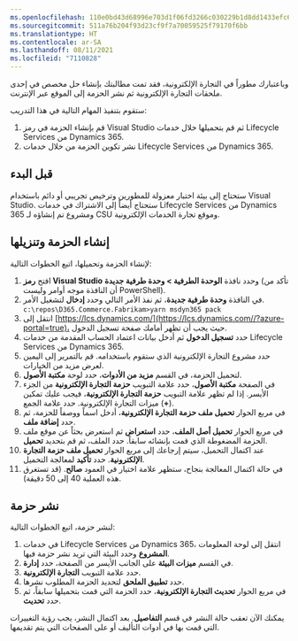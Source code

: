 ```yaml
---
ms.openlocfilehash: 110e0bd43d68996e703d1f06fd3266c030229b1d8dd1433efc67efd905c7b457
ms.sourcegitcommit: 511a76b204f93d23cf9f7a70059525f79170f6bb
ms.translationtype: HT
ms.contentlocale: ar-SA
ms.lasthandoff: 08/11/2021
ms.locfileid: "7110828"
---
```

وباعتبارك مطوراً في التجارة الإلكترونية، فقد تمت مطالبتك بإنشاء حل مخصص في إحدى ملحقات التجارة الإلكترونية ثم نشر الحزمة إلى الموقع عبر الإنترنت. 

ستقوم بتنفيذ المهام التالية في هذا التدريب:

1. قم بإنشاء الحزمة في رمز Visual Studio ثم قم بتحميلها خلال خدمات Lifecycle Services من Dynamics 365.
2. نشر تكوين الحزمة من خلال خدمات Lifecycle Services من Dynamics 365.

## <a name="before-you-begin"></a>قبل البدء

ستحتاج إلى بيئة اختبار معزولة للمطورين وترخيص تجريبي أو دائم باستخدام Visual Studio. ستحتاج أيضاً إلى الاشتراك في خدمات Lifecycle Services من Dynamics 365 ومشروع تم إنشاؤه لـ CSU وموقع تجارة الخدمات الإلكترونية.

## <a name="build-and-upload-the-package"></a>إنشاء الحزمة وتنزيلها 

لإنشاء الحزمة وتحميلها، اتبع الخطوات التالية:

1. افتح **رمز  Visual Studio** وحدد نافذة **الوحدة الطرفية > وحدة طرفية جديدة** (تأكد من أن النافذة موجه أوامر وليست PowerShell).
2. في النافذة **وحدة طرفية جديدة**، ثم نفذ الأمر التالي وحدد **إدخال** لتشغيل الأمر. 
`c:\repos\D365.Commerce.Fabrikam>yarn msdyn365 pack`
3. انتقل إلى [https://lcs.dynamics.com/](https://lcs.dynamics.com//?azure-portal=true)، حيث يجب أن تظهر أمامك صفحة تسجيل الدخول. 
4. حدد **تسجيل الدخول** ثم أدخل بيانات اعتماد الحساب المقدمة من خدمات Lifecycle Services من Dynamics 365.
5. حدد مشروع التجارة الإلكترونية الذي ستقوم باستخدامه. قم بالتمرير إلى اليمين لعرض مزيد من الخيارات.
6. لتحميل الحزمة، في القسم **‏‫مزيد من الأدوات‬**، حدد لوحة **مكتبة الأصول**.  
7. في الصفحة **مكتبة الأصول**، حدد علامة التبويب **حزمة التجارة الإلكترونية** من الجزء الأيسر. إذا لم تظهر علامة التبويب **حزمة التجارة الإلكترونية**، فيجب عليك تمكين ميزات التجارة الإلكترونية. حدد علامة الجمع (**+**).
8. في مربع الحوار **تحميل ملف حزمة التجارة الإلكترونية**، أدخل اسماً ووصفاً للحزمة، ثم حدد **إضافة ملف**.
9. في مربع الحوار **تحميل أصل الملف**، حدد **استعراض** ثم استعرض بحثاً عن موقع ملف الحزمة المضغوطة الذي قمت بإنشائه سابقاً. حدد الملف، ثم قم بتحديد **تحميل**.
10. عند اكتمال التحميل، سيتم إرجاعك إلى مربع الحوار **تحميل ملف حزمة التجارة الإلكترونية**. حدد **تأكيد** لمعالجة التحميل.
11. في حالة اكتمال المعالجة بنجاح، ستظهر علامة اختيار في العمود **صالح**. (قد تستغرق هذه العملية 40 إلى 50 دقيقة).

## <a name="deploy-a-package"></a>نشر حزمة 

لنشر حزمة، اتبع الخطوات التالية:

1. في خدمات Lifecycle Services من Dynamics 365، انتقل إلى لوحة المعلومات **المشروع** وحدد البيئة التي تريد نشر حزمة فيها.
2. في القسم **ميزات البيئة** على الجانب الأيسر من الصفحة، حدد **إدارة**.
3. حدد علامة التبويب **التجارة الإلكترونية**.
4. حدد **تطبيق الملحق** لتحديد الحزمة المطلوب نشرها.
5. في مربع الحوار **تحديث التجارة الإلكترونية**، حدد الحزمة التي قمت بتحميلها سابقاً، ثم حدد **تحديث**.

يمكنك الآن تعقب حالة النشر في قسم **التفاصيل**. بعد اكتمال النشر، يجب رؤية التغييرات التي قمت بها في أدوات التأليف أو على الصفحات التي يتم تقديمها.



